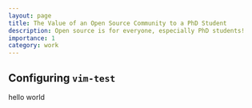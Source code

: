 ```yaml
---
layout: page
title: The Value of an Open Source Community to a PhD Student
description: Open source is for everyone, especially PhD students!
importance: 1
category: work
---
```


## Configuring `vim-test`

hello world